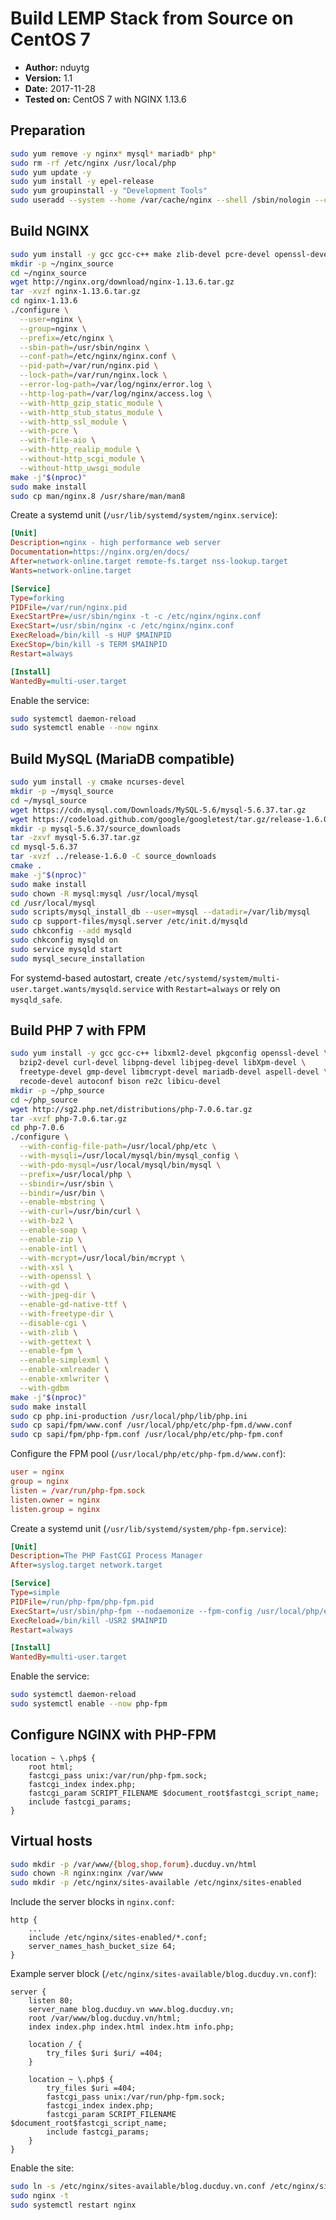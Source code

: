 # Build LEMP Stack from Source on CentOS 7

- **Author:** nduytg
- **Version:** 1.1
- **Date:** 2017-11-28
- **Tested on:** CentOS 7 with NGINX 1.13.6

## Preparation

```bash
sudo yum remove -y nginx* mysql* mariadb* php*
sudo rm -rf /etc/nginx /usr/local/php
sudo yum update -y
sudo yum install -y epel-release
sudo yum groupinstall -y "Development Tools"
sudo useradd --system --home /var/cache/nginx --shell /sbin/nologin --comment "nginx user" --user-group nginx
```

## Build NGINX

```bash
sudo yum install -y gcc gcc-c++ make zlib-devel pcre-devel openssl-devel
mkdir -p ~/nginx_source
cd ~/nginx_source
wget http://nginx.org/download/nginx-1.13.6.tar.gz
tar -xvzf nginx-1.13.6.tar.gz
cd nginx-1.13.6
./configure \
  --user=nginx \
  --group=nginx \
  --prefix=/etc/nginx \
  --sbin-path=/usr/sbin/nginx \
  --conf-path=/etc/nginx/nginx.conf \
  --pid-path=/var/run/nginx.pid \
  --lock-path=/var/run/nginx.lock \
  --error-log-path=/var/log/nginx/error.log \
  --http-log-path=/var/log/nginx/access.log \
  --with-http_gzip_static_module \
  --with-http_stub_status_module \
  --with-http_ssl_module \
  --with-pcre \
  --with-file-aio \
  --with-http_realip_module \
  --without-http_scgi_module \
  --without-http_uwsgi_module
make -j"$(nproc)"
sudo make install
sudo cp man/nginx.8 /usr/share/man/man8
```

Create a systemd unit (`/usr/lib/systemd/system/nginx.service`):

```ini
[Unit]
Description=nginx - high performance web server
Documentation=https://nginx.org/en/docs/
After=network-online.target remote-fs.target nss-lookup.target
Wants=network-online.target

[Service]
Type=forking
PIDFile=/var/run/nginx.pid
ExecStartPre=/usr/sbin/nginx -t -c /etc/nginx/nginx.conf
ExecStart=/usr/sbin/nginx -c /etc/nginx/nginx.conf
ExecReload=/bin/kill -s HUP $MAINPID
ExecStop=/bin/kill -s TERM $MAINPID
Restart=always

[Install]
WantedBy=multi-user.target
```

Enable the service:

```bash
sudo systemctl daemon-reload
sudo systemctl enable --now nginx
```

## Build MySQL (MariaDB compatible)

```bash
sudo yum install -y cmake ncurses-devel
mkdir -p ~/mysql_source
cd ~/mysql_source
wget https://cdn.mysql.com/Downloads/MySQL-5.6/mysql-5.6.37.tar.gz
wget https://codeload.github.com/google/googletest/tar.gz/release-1.6.0
mkdir -p mysql-5.6.37/source_downloads
tar -zxvf mysql-5.6.37.tar.gz
cd mysql-5.6.37
tar -xvzf ../release-1.6.0 -C source_downloads
cmake .
make -j"$(nproc)"
sudo make install
sudo chown -R mysql:mysql /usr/local/mysql
cd /usr/local/mysql
sudo scripts/mysql_install_db --user=mysql --datadir=/var/lib/mysql
sudo cp support-files/mysql.server /etc/init.d/mysqld
sudo chkconfig --add mysqld
sudo chkconfig mysqld on
sudo service mysqld start
sudo mysql_secure_installation
```

For systemd-based autostart, create `/etc/systemd/system/multi-user.target.wants/mysqld.service` with `Restart=always` or rely on `mysqld_safe`.

## Build PHP 7 with FPM

```bash
sudo yum install -y gcc gcc-c++ libxml2-devel pkgconfig openssl-devel \
  bzip2-devel curl-devel libpng-devel libjpeg-devel libXpm-devel \
  freetype-devel gmp-devel libmcrypt-devel mariadb-devel aspell-devel \
  recode-devel autoconf bison re2c libicu-devel
mkdir -p ~/php_source
cd ~/php_source
wget http://sg2.php.net/distributions/php-7.0.6.tar.gz
tar -xvzf php-7.0.6.tar.gz
cd php-7.0.6
./configure \
  --with-config-file-path=/usr/local/php/etc \
  --with-mysqli=/usr/local/mysql/bin/mysql_config \
  --with-pdo-mysql=/usr/local/mysql/bin/mysql \
  --prefix=/usr/local/php \
  --sbindir=/usr/sbin \
  --bindir=/usr/bin \
  --enable-mbstring \
  --with-curl=/usr/bin/curl \
  --with-bz2 \
  --enable-soap \
  --enable-zip \
  --enable-intl \
  --with-mcrypt=/usr/local/bin/mcrypt \
  --with-xsl \
  --with-openssl \
  --with-gd \
  --with-jpeg-dir \
  --enable-gd-native-ttf \
  --with-freetype-dir \
  --disable-cgi \
  --with-zlib \
  --with-gettext \
  --enable-fpm \
  --enable-simplexml \
  --enable-xmlreader \
  --enable-xmlwriter \
  --with-gdbm
make -j"$(nproc)"
sudo make install
sudo cp php.ini-production /usr/local/php/lib/php.ini
sudo cp sapi/fpm/www.conf /usr/local/php/etc/php-fpm.d/www.conf
sudo cp sapi/fpm/php-fpm.conf /usr/local/php/etc/php-fpm.conf
```

Configure the FPM pool (`/usr/local/php/etc/php-fpm.d/www.conf`):

```conf
user = nginx
group = nginx
listen = /var/run/php-fpm.sock
listen.owner = nginx
listen.group = nginx
```

Create a systemd unit (`/usr/lib/systemd/system/php-fpm.service`):

```ini
[Unit]
Description=The PHP FastCGI Process Manager
After=syslog.target network.target

[Service]
Type=simple
PIDFile=/run/php-fpm/php-fpm.pid
ExecStart=/usr/sbin/php-fpm --nodaemonize --fpm-config /usr/local/php/etc/php-fpm.conf
ExecReload=/bin/kill -USR2 $MAINPID
Restart=always

[Install]
WantedBy=multi-user.target
```

Enable the service:

```bash
sudo systemctl daemon-reload
sudo systemctl enable --now php-fpm
```

## Configure NGINX with PHP-FPM

```nginx
location ~ \.php$ {
    root html;
    fastcgi_pass unix:/var/run/php-fpm.sock;
    fastcgi_index index.php;
    fastcgi_param SCRIPT_FILENAME $document_root$fastcgi_script_name;
    include fastcgi_params;
}
```

## Virtual hosts

```bash
sudo mkdir -p /var/www/{blog,shop,forum}.ducduy.vn/html
sudo chown -R nginx:nginx /var/www
sudo mkdir -p /etc/nginx/sites-available /etc/nginx/sites-enabled
```

Include the server blocks in `nginx.conf`:

```nginx
http {
    ...
    include /etc/nginx/sites-enabled/*.conf;
    server_names_hash_bucket_size 64;
}
```

Example server block (`/etc/nginx/sites-available/blog.ducduy.vn.conf`):

```nginx
server {
    listen 80;
    server_name blog.ducduy.vn www.blog.ducduy.vn;
    root /var/www/blog.ducduy.vn/html;
    index index.php index.html index.htm info.php;

    location / {
        try_files $uri $uri/ =404;
    }

    location ~ \.php$ {
        try_files $uri =404;
        fastcgi_pass unix:/var/run/php-fpm.sock;
        fastcgi_index index.php;
        fastcgi_param SCRIPT_FILENAME $document_root$fastcgi_script_name;
        include fastcgi_params;
    }
}
```

Enable the site:

```bash
sudo ln -s /etc/nginx/sites-available/blog.ducduy.vn.conf /etc/nginx/sites-enabled/blog.ducduy.vn.conf
sudo nginx -t
sudo systemctl restart nginx
```
